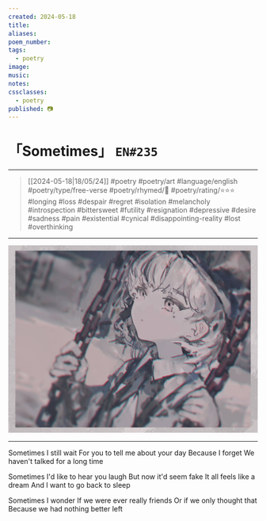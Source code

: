 ```yaml
---
created: 2024-05-18
title:
aliases:
poem_number:
tags:
  - poetry
image:
music:
notes:
cssclasses:
  - poetry
published: 📷
---
```

# 「Sometimes」 `EN#235`

---

> [[2024-05-18|18/05/24]]
> #poetry 
> #poetry/art 
> #language/english 
> #poetry/type/free-verse 
> #poetry/rhymed/🔴 
> #poetry/rating/⭐⭐⭐ 
> #longing #loss #despair #regret #isolation #melancholy #introspection #bittersweet #futility #resignation #depressive #desire #sadness #pain #existential #cynical #disappointing-reality #lost #overthinking 

---

![poem-sometimes](../!art/poem-sometimes.jpg)


---

Sometimes I still wait
For you to tell me about your day
Because I forget 
We haven't talked for a long time

Sometimes I'd like to hear you laugh
But now it'd seem fake
It all feels like a dream
And I want to go back to sleep

Sometimes I wonder
If we were ever really friends
Or if we only thought that 
Because we had nothing better left